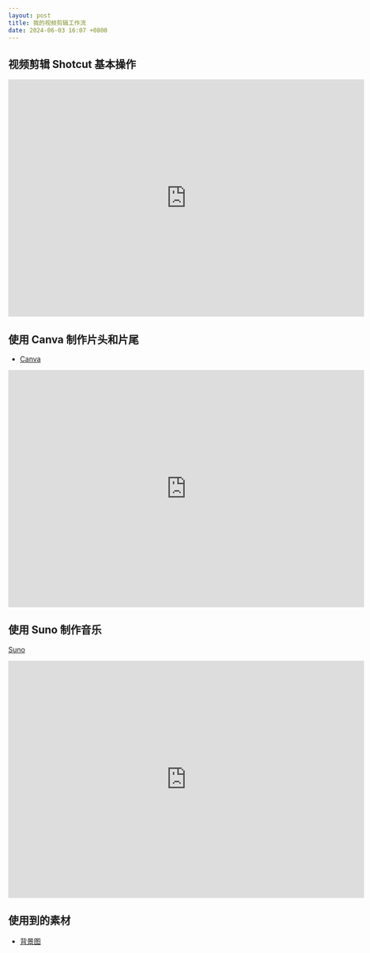 ```yaml
---
layout: post
title: 我的视频剪辑工作流
date: 2024-06-03 16:07 +0800
---
```


## 视频剪辑 Shotcut 基本操作

<iframe width="720" height="480" src="https://www.youtube.com/embed/PCMcyYAtRzw" title="Shotcut Video Editor Tutorial" frameborder="0" allow="accelerometer; autoplay; clipboard-write; encrypted-media; gyroscope; picture-in-picture; web-share" referrerpolicy="strict-origin-when-cross-origin" allowfullscreen></iframe>

## 使用 Canva 制作片头和片尾

- [Canva](https://www.canva.com/)

<iframe width="720" height="480" src="https://www.youtube.com/embed/ZqqEknHk3FY" title="【YouTube片頭動畫教學】5分鐘打造專屬片頭動畫 | 視頻片頭製作" frameborder="0" allow="accelerometer; autoplay; clipboard-write; encrypted-media; gyroscope; picture-in-picture; web-share" referrerpolicy="strict-origin-when-cross-origin" allowfullscreen></iframe>

## 使用 Suno 制作音乐

[Suno](https://suno.com/create)

<iframe width="720" height="480" src="https://www.youtube.com/embed/fDx5BgIl0dQ" title="3分钟学会使用Suno V3，完成Lofi音乐视频制作 - 可开通Youtube获利" frameborder="0" allow="accelerometer; autoplay; clipboard-write; encrypted-media; gyroscope; picture-in-picture; web-share" referrerpolicy="strict-origin-when-cross-origin" allowfullscreen></iframe>

## 使用到的素材

- [背景图](https://www.artstation.com/artwork/dOK5R3)